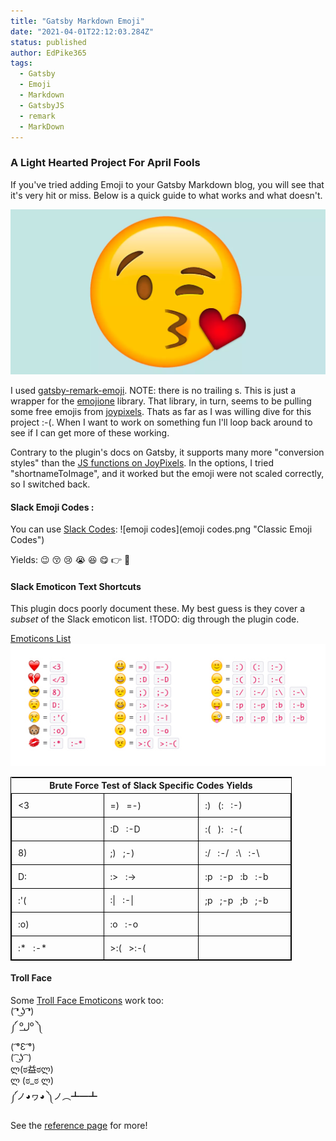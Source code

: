 ```yaml
---
title: "Gatsby Markdown Emoji"
date: "2021-04-01T22:12:03.284Z"
status: published
author: EdPike365
tags:
  - Gatsby
  - Emoji
  - Markdown
  - GatsbyJS
  - remark
  - MarkDown
---
```

### A Light Hearted Project For April Fools

If you've tried adding Emoji to your Gatsby Markdown blog, you will see that it's very hit or miss. 
Below is a quick guide to what works and what doesn't.

![Emoji Kiss](emoji-kiss.webp)

I used [gatsby-remark-emoji](https://www.gatsbyjs.com/plugins/gatsby-remark-emoji/). NOTE: there is no trailing s. This is just a wrapper for the [emojione](https://www.npmjs.com/package/emojione) library.
That library, in turn, seems to be pulling some free emojis from [joypixels](https://www.joypixels.com/emoji). Thats as far as I was willing dive for this project :-(. When I want to work on something fun I'll loop back around to see if I can get more of these working.

Contrary to the plugin's docs on Gatsby, it supports many more "conversion styles" than the [JS functions on JoyPixels](https://demos.joypixels.com/latest/index.html#js). In the options, I tried "shortnameToImage", and it worked but the emoji were not scaled correctly, so I switched back.

#### Slack Emoji Codes :

You can use [Slack Codes](https://www.webfx.com/tools/emoji-cheat-sheet/):
![emoji codes](emoji codes.png "Classic Emoji Codes")

Yields: :wink: :kissing_closed_eyes: :cry: :sob: :laughing: :yum: :point_right: :eyes:

#### Slack Emoticon Text Shortcuts
This plugin docs poorly document these. My best guess is they cover a *subset* of the Slack emoticon list. !TODO: dig through the plugin code.

[Emoticons List](https://en.wikipedia.org/wiki/List_of_emoticons)
![](slack-emoticon-codes.jpg)

<style>
  .emoji-table{
    border: 1px solid black; width: 450px;
  }
  .emoji-table td{
    text-align:left;
    width: 33%;
    border: 1px solid black; width: 450px;
    padding: 10px;
  }
</style>

<table class="emoji-table" >
  <tr><th colspan=3> Brute Force Test of Slack Specific Codes Yields</th></tr>
  <tr><td> <3  </td><td> =) &nbsp; =-) </td><td> :) &nbsp; (: &nbsp; :-) </td></tr> 
  <tr><td> </3  </td><td> :D  &nbsp; :-D </td><td> :( &nbsp; ): &nbsp; :-(  </td></tr> 
  <tr><td> 8)  </td><td>  ;) &nbsp; ;-)  </td><td> :/ &nbsp; :-/ &nbsp; :\ &nbsp; :-\ </td></tr> 
  <tr><td> D: </td><td> :> &nbsp; :->  </td><td> :p &nbsp; :-p  &nbsp; :b &nbsp; :-b </td></tr> 
  <tr><td> :'( </td><td> :| &nbsp; :-| </td><td> ;p &nbsp; ;-p &nbsp; ;b &nbsp; ;-b </td></tr> 
  <tr><td> :o)  </td><td>  :o &nbsp; :-o  </td><td>  &nbsp;  &nbsp;  </td></tr> 
  <tr><td> :* &nbsp; :-*  </td><td> >:( &nbsp; >:-( </td><td>  &nbsp;  &nbsp;  </td></tr> 
</table>

#### Troll Face
Some [Troll Face Emoticons](https://emoticoncentral.com/category/troll)  work too:  
( ͡❛ ͜ʖ ͡❛)   
༼ ºل͟º ༽  
( ͡°Ɛ ͡°)  
( ͡ ͜ʖ ͡ )   
ლ(ಠ益ಠლ)   
ლ (ಠ_ಠ ლ)   
༼ノ◕ヮ◕ ༽ノ︵┻━┻   

See the [reference page](https://emoticoncentral.com/category/troll) for more!